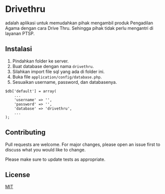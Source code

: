 # Drivethru

adalah aplikasi untuk memudahkan pihak mengambil produk Pengadilan Agama dengan cara Drive Thru. Sehingga pihak tidak perlu mengantri di layanan PTSP.

## Instalasi

1. Pindahkan folder ke server.
2. Buat database dengan nama `drivethru`.
3. Silahkan import file sql yang ada di folder ini.
4. Buka file `application/config/database.php`.
5. Sesuaikan username, password, dan databasenya.
```
$db['default'] = array(
	...
	'username' => '',
	'password' => '',
	'database' => 'drivethru',
	...
);

```

## Contributing
Pull requests are welcome. For major changes, please open an issue first to discuss what you would like to change.

Please make sure to update tests as appropriate.

## License
[MIT](https://choosealicense.com/licenses/mit/)